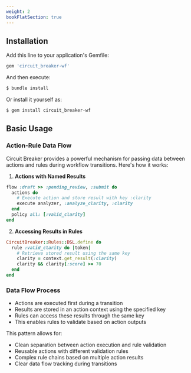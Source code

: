 ```yaml
---
weight: 2
bookFlatSection: true
---
```

## Installation

Add this line to your application's Gemfile:

```ruby
gem 'circuit_breaker-wf'
```

And then execute:
```bash
$ bundle install
```

Or install it yourself as:
```bash
$ gem install circuit_breaker-wf
```

## Basic Usage

### Action-Rule Data Flow

Circuit Breaker provides a powerful mechanism for passing data between actions and rules during workflow transitions. Here's how it works:

1. **Actions with Named Results**
```ruby
flow :draft >> :pending_review, :submit do
  actions do
    # Execute action and store result with key :clarity
    execute analyzer, :analyze_clarity, :clarity
  end
  policy all: [:valid_clarity]
end
```

2. **Accessing Results in Rules**
```ruby
CircuitBreaker::Rules::DSL.define do
  rule :valid_clarity do |token|
    # Retrieve stored result using the same key
    clarity = context.get_result(:clarity)
    clarity && clarity[:score] >= 70
  end
end
```

### Data Flow Process
- Actions are executed first during a transition
- Results are stored in an action context using the specified key
- Rules can access these results through the same key
- This enables rules to validate based on action outputs

This pattern allows for:
- Clean separation between action execution and rule validation
- Reusable actions with different validation rules
- Complex rule chains based on multiple action results
- Clear data flow tracking during transitions
